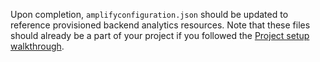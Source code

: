 Upon completion, `amplifyconfiguration.json` should be updated to reference provisioned backend analytics resources. Note that these files should already be a part of your project if you followed the [Project setup walkthrough](~/lib/project-setup/create-application.md).
